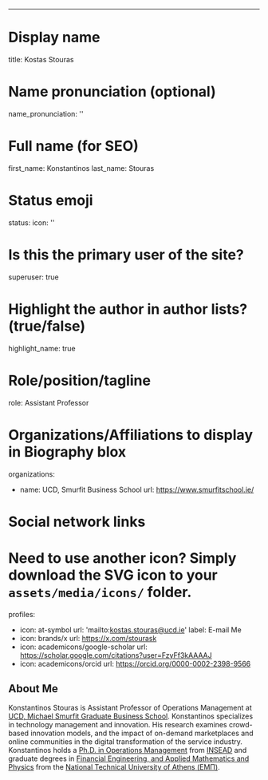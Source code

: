 ---
# Display name
title: Kostas Stouras

# Name pronunciation (optional)
name_pronunciation: ''

# Full name (for SEO)
first_name: Konstantinos
last_name: Stouras

# Status emoji
status:
  icon: ''

# Is this the primary user of the site?
superuser: true

# Highlight the author in author lists? (true/false)
highlight_name: true

# Role/position/tagline
role: Assistant Professor

# Organizations/Affiliations to display in Biography blox
organizations:
  - name: UCD, Smurfit Business School
    url: https://www.smurfitschool.ie/ 

# Social network links
# Need to use another icon? Simply download the SVG icon to your `assets/media/icons/` folder.
profiles:
  - icon: at-symbol
    url: 'mailto:kostas.stouras@ucd.ie'
    label: E-mail Me
  - icon: brands/x
    url: https://x.com/stourask
  - icon: academicons/google-scholar
    url: https://scholar.google.com/citations?user=FzyFf3kAAAAJ
  - icon: academicons/orcid
    url: https://orcid.org/0000-0002-2398-9566 

## About Me

Konstantinos Stouras is Assistant Professor of Operations Management at <a href="http://www.smurfitschool.ie" onclick="ga('send', 'pageview', 'UCD Smurfit');">UCD, Michael Smurfit Graduate Business School</a>. Konstantinos specializes in technology management and innovation. His research examines crowd-based innovation models, and the impact of on-demand marketplaces and online communities in the digital transformation of the service industry. Konstantinos holds a <a href= "files/Konstantinos_Stouras_PhD_Thesis_INSEAD%20Incentive%20Design%20of%20On-Demand%20Marketplaces.pdf" onclick="ga('send', 'pageview', 'PhD Thesis');">Ph.D. in Operations Management</a> from <a href="https://www.insead.edu/" onclick="ga('send', 'pageview', 'INSEAD');">INSEAD</a> and graduate degrees in <a href= "files/Konstantinos_Stouras_Thesis_Undergraduate_NTUA_2010.pdf" onclick="ga('send', 'pageview', 'undergraduateThesis');">Financial Engineering, and Applied Mathematics and Physics</a> from the <a href="https://en.wikipedia.org/wiki/National_Technical_University_of_Athens" onclick="ga('send', 'pageview', 'NTUA');">National Technical University of Athens (ΕΜΠ)</a>.
